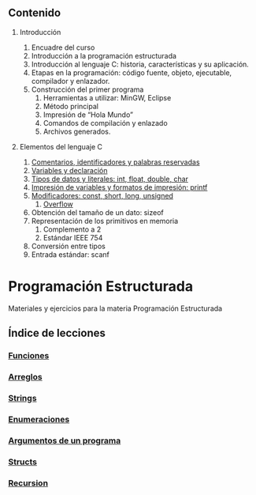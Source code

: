 ## Contenido
1. Introducción
    1. Encuadre del curso
    2. Introducción a la programación estructurada
    3. Introducción al lenguaje C: historia, características y su aplicación.
    4. Etapas en la programación: código fuente, objeto, ejecutable, compilador y enlazador.
    5. Construcción del primer programa
        1. Herramientas a utilizar: MinGW, Eclipse
        2. Método principal
        3. Impresión de “Hola Mundo”
        4. Comandos de compilación y enlazado
        5. Archivos generados.

2. Elementos del lenguaje C
    1. [Comentarios, identificadores y palabras reservadas](./contenido/introduccion/2_elementos_del_lenguaje_c/1_comentarios_ids_palabras_reservadas.md)
    2. [Variables y declaración](./contenido/introduccion/2_elementos_del_lenguaje_c/2_variables_y_declaracion.md)
    3. [Tipos de datos y literales: int, float, double, char](./contenido/introduccion/2_elementos_del_lenguaje_c/3_tipos_de_datos_y_literales.md)
    4. [Impresión de variables y formatos de impresión: printf](./contenido/introduccion/2_elementos_del_lenguaje_c/4_impresion_y_formatos.md)
    5. [Modificadores: const, short, long, unsigned](./contenido/introduccion/2_elementos_del_lenguaje_c/5_modificadores.md)
        1. [Overflow](./contenido/introduccion/2_elementos_del_lenguaje_c/5_1_overflow.md)
    6. Obtención del tamaño de un dato: sizeof
    7. Representación de los primitivos en memoria
        1. Complemento a 2
        2. Estándar IEEE 754
    8. Conversión entre tipos
    9. Entrada estándar: scanf

# Programación Estructurada
Materiales y ejercicios para la materia Programación Estructurada

## Índice de lecciones 
### [Funciones](lessons/functions)
### [Arreglos](lessons/arrays)
### [Strings](lessons/strings)
### [Enumeraciones](lessons/enums)
### [Argumentos de un programa](lessons/program-arguments)
### [Structs](lessons/structs)
### [Recursion](lessons/recursion)
